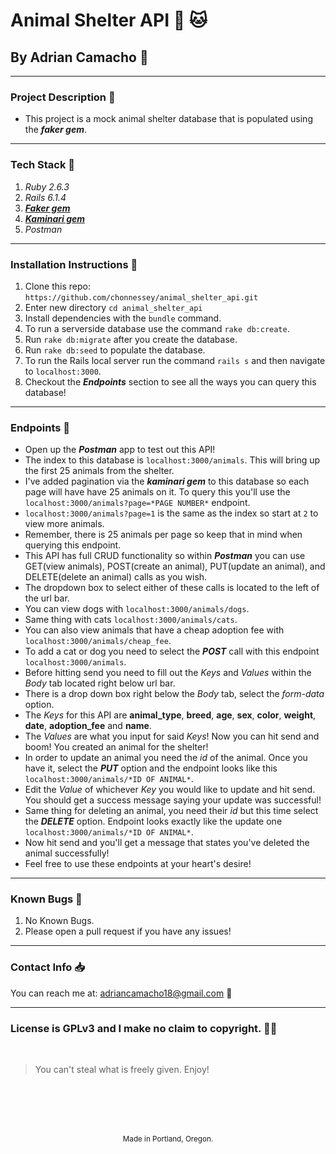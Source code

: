 # Animal Shelter API :dog: :cat:
## By Adrian Camacho :electric_plug:

---

### Project Description :pencil:

* This project is a mock animal shelter database that is populated using the _**faker gem**_.
---
### Tech Stack :floppy_disk:
1. _Ruby 2.6.3_
2. _Rails 6.1.4_
3. _**[Faker gem](https://github.com/faker-ruby/faker)**_
4. _**[Kaminari gem](https://github.com/kaminari/kaminari)**_
5. _Postman_
---
### Installation Instructions :pushpin:
1. Clone this repo: `https://github.com/chonnessey/animal_shelter_api.git`
2. Enter new directory `cd animal_shelter_api`
3. Install dependencies with the `bundle` command.
4. To run a serverside database use the command `rake db:create`.
5. Run `rake db:migrate` after you create the database.
6. Run `rake db:seed` to populate the database.
7. To run the Rails local server run the command `rails s` and then navigate to `localhost:3000`.
8. Checkout the _**Endpoints**_ section to see all the ways you can query this database!
---
### Endpoints :stop_sign:
* Open up the _**Postman**_ app to test out this API!
* The index to this database is `localhost:3000/animals`. This will bring up the first 25 animals from the shelter.
* I've added pagination via the _**kaminari gem**_ to this database so each page will have have 25 animals on it. To query this you'll use the `localhost:3000/animals?page=*PAGE NUMBER*` endpoint.
* `localhost:3000/animals?page=1` is the same as the index so start at `2` to view more animals.
* Remember, there is 25 animals per page so keep that in mind when querying this endpoint.
* This API has full CRUD functionality so within _**Postman**_ you can use GET(view animals), POST(create an animal), PUT(update an animal), and DELETE(delete an animal) calls as you wish.
* The dropdown box to select either of these calls is located to the left of the url bar.
* You can view dogs with `localhost:3000/animals/dogs`.
* Same thing with cats `localhost:3000/animals/cats`.
* You can also view animals that have a cheap adoption fee with `localhost:3000/animals/cheap_fee`.
* To add a cat or dog you need to select the _**POST**_ call with this endpoint `localhost:3000/animals`.
* Before hitting send you need to fill out the _Keys_ and _Values_ within the _Body_ tab located right below url bar.
* There is a drop down box right below the _Body_ tab, select the _form-data_ option.
* The _Keys_ for this API are **animal_type**, **breed**, **age**, **sex**, **color**, **weight**, **date**, **adoption_fee** and **name**.
* The _Values_ are what you input for said _Keys_! Now you can hit send and boom! You created an animal for the shelter!
* In order to update an animal you need the _id_ of the animal. Once you have it, select the _**PUT**_ option and the endpoint looks like this `localhost:3000/animals/*ID OF ANIMAL*`.
* Edit the _Value_ of whichever _Key_ you would like to update and hit send. You should get a success message saying your update was successful!
* Same thing for deleting an animal, you need their _id_ but this time select the _**DELETE**_ option. Endpoint looks exactly like the update one `localhost:3000/animals/*ID OF ANIMAL*`.
* Now hit send and you'll get a message that states you've deleted the animal successfully!
* Feel free to use these endpoints at your heart's desire!
___
### Known Bugs :bug:
1. No Known Bugs.
2. Please open a pull request if you have any issues!
---
### Contact Info :inbox_tray:

You can reach me at: <adriancamacho18@gmail.com> :rocket:
___
### License is GPLv3 and I make no claim to copyright. :guardsman:
<br />

> You can't steal what is freely given. Enjoy!

<br />
<br />
<br />
<br />
<p align="center">
  <small>Made in Portland, Oregon.</small>
</p>
